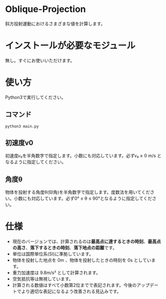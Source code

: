# Oblique-Projection
斜方投射運動におけるさまざまな値を計算します。
# インストールが必要なモジュール
無し。すぐにお使いいただけます。
# 使い方
Python3で実行してください。
 ## コマンド
    python3 main.py
 ## 初速度v0
 初速度𝑣₀を半角数字で指定します。小数にも対応しています。必ず𝑣₀ ≥ 0 m/s となるように指定してください。
 ## 角度θ
 物体を投射する角度θ(仰角)を半角数字で指定します。度数法を用いてください。小数にも対応しています。必ず0° ≤ θ ≤ 90°となるように指定してください。
# 仕様
- 現在のバージョンでは、計算されるのは**最高点に達するときの時刻**、**最高点の高さ**、**落下するときの時刻**、**落下地点の距離**です。
- 単位は国際単位系(SI)に準拠しています。
- 物体を投射した地点を 0m 、物体を投射したときの時刻を 0s としています。
- 重力加速度は 9.8m/s² として計算されます。
- 空気抵抗等は無視しています。
- 計算される数値はすべて小数第2位までで表記されます。今後のアップデートでより適切な表記になるよう改善される見込みです。
